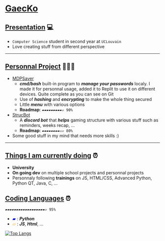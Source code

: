# <ins>GaecKo</ins>
## <ins>Presentation</ins> 💻
* `Computer Science` student in second year at `UCLouvain`
* Love creating stuff from different perspective
****

## <ins>Personnal Project</ins> 👩🏼‍🚀
* [MDPSaver](https://github.com/GaecKo/MDPSaver)
    * ***cmd/bash*** built-in program to ***manage your passwords*** localy. I made it for personnal usage, added it to Replit to use it on different devices. Quite complete as you can see on Git 
    * Use of ***hashing*** and ***encrypting*** to make the whole thing secured
    * Little ***menu*** with various options
    * **Roadmap**: `▰▰▰▰▰▰▰▰▰▱ 90%`
* [StrucBot](https://github.com/GaecKo/StructBot)
    * A ***discord bot*** that ***helps*** gaming structure with various stuff such as reminders, weeks recap, ...
    * **Roadmap**: 	`▰▰▰▰▰▰▰▰▱▱ 80%`
* Some good stuff in my mind that needs more skills :)
****

## <ins>Things I am currently doing</ins> ⏰
* **University**
* **On going dev** on multiple school projects and personnal projects
* Personnaly following **trainings** on JS, HTML/CSS, Advanced Python, Python QT, Java, C, ...

## <ins>Coding Languages</ins> ⏰
`▰▰▰▰▰▰▰▰▰▰▰▰▰▰▰▰▰▰▱ 95%`

* <span style="color:blue;">▰</span> : ***Python***
* <span style="color:orange;">▱</span> : ***JS***, ***Html***, ...

[![Top Langs](https://github-readme-stats.vercel.app/api/top-langs/?username=GaecKo&theme=dracula&&count_private=true)](https://github.com/anuraghazra/github-readme-stats)
